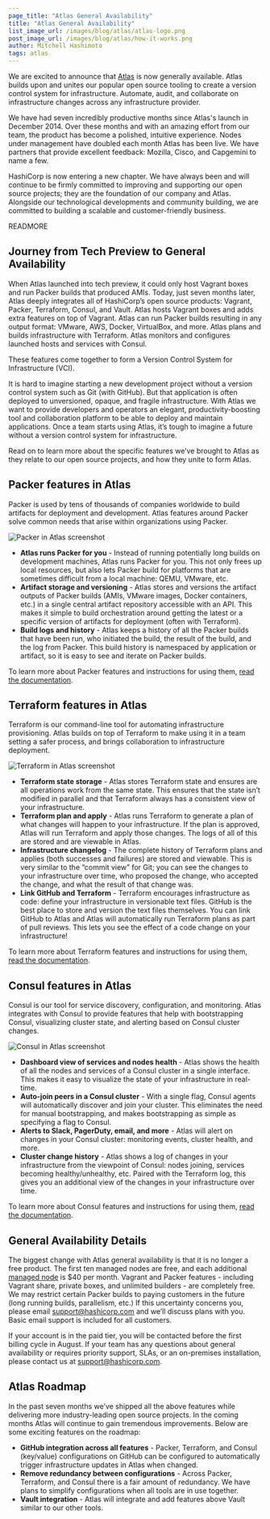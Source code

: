 ```yaml
---
page_title: "Atlas General Availability"
title: "Atlas General Availability"
list_image_url: /images/blog/atlas/atlas-logo.png
post_image_url: /images/blog/atlas/how-it-works.png
author: Mitchell Hashimoto
tags: atlas
---
```


We are excited to announce that [Atlas](https://atlas.hashicorp.com) is now generally available. Atlas builds upon and unites our popular open source tooling to create a version control system for infrastructure. Automate, audit, and collaborate on infrastructure changes across any infrastructure provider.

We have had seven incredibly productive months since Atlas's launch in December 2014. Over these months and with an amazing effort from our team, the product has become a polished, intuitive experience. Nodes under management have doubled each month Atlas has been live. We have partners that provide excellent feedback: Mozilla, Cisco, and Capgemini to name a few.

HashiCorp is now entering a new chapter. We have always been and will continue to be firmly committed to improving and supporting our open source projects; they are the foundation of our company and Atlas. Alongside our technological developments and community building, we are committed to building a scalable and customer-friendly business.

READMORE

## Journey from Tech Preview to General Availability

When Atlas launched into tech preview, it could only host Vagrant boxes and run Packer builds that produced AMIs. Today, just seven months later, Atlas deeply integrates all of HashiCorp’s open source products: Vagrant, Packer, Terraform, Consul, and Vault. Atlas hosts Vagrant boxes and adds extra features on top of Vagrant. Atlas can run Packer builds resulting in any output format: VMware, AWS, Docker, VirtualBox, and more. Atlas plans and builds infrastructure with Terraform. Atlas monitors and configures launched hosts and services with Consul. 

These features come together to form a Version Control System for Infrastructure (VCI). 

It is hard to imagine starting a new development project without a version control system such as Git (with GitHub). But that application is often deployed to unversioned, opaque, and fragile infrastructure. With Atlas we want to provide developers and operators an elegant, productivity-boosting tool and collaboration platform to be able to deploy and maintain applications. Once a team starts using Atlas, it’s tough to imagine a future without a version control system for infrastructure.

Read on to learn more about the specific features we’ve brought to Atlas as they relate to our open source projects, and how they unite to form Atlas.

## Packer features in Atlas

Packer is used by tens of thousands of companies worldwide to build artifacts for deployment and development. Atlas features around Packer solve common needs that arise within organizations using Packer.

![Packer in Atlas screenshot](/images/blog/atlas/packer-screenshot.png)

  * **Atlas runs Packer for you** - Instead of running potentially long builds on development machines, Atlas runs Packer for you. This not only frees up local resources, but also lets Packer build for platforms that are sometimes difficult from a local machine: QEMU, VMware, etc. 
  * **Artifact storage and versioning** - Atlas stores and versions the artifact outputs of Packer builds (AMIs, VMware images, Docker containers, etc.) in a single central artifact repository accessible with an API. This makes it simple to build orchestration around getting the latest or a specific version of artifacts for deployment (often with Terraform). 
  * **Build logs and history** - Atlas keeps a history of all the Packer builds that have been run, who initiated the build, the result of the build, and the log from Packer. This build history is namespaced by application or artifact, so it is easy to see and iterate on Packer builds.

To learn more about Packer features and instructions for using them, [read the documentation](https://atlas.hashicorp.com/help/packer/features).

## Terraform features in Atlas

Terraform is our command-line tool for automating infrastructure provisioning. Atlas builds on top of Terraform to make using it in a team setting a safer process, and brings collaboration to infrastructure deployment.

![Terraform in Atlas screenshot](/images/blog/atlas/terraform-screenshot.png)

  * **Terraform state storage** - Atlas stores Terraform state and ensures are all operations work from the same state. This ensures that the state isn’t modified in parallel and that Terraform always has a consistent view of your infrastructure.
  * **Terraform plan and apply** - Atlas runs Terraform to generate a plan of what changes will happen to your infrastructure. If the plan is approved, Atlas will run Terraform and apply those changes. The logs of all of this are stored and are viewable in Atlas.
  * **Infrastructure changelog** - The complete history of Terraform plans and applies (both successes and failures) are stored and viewable. This is very similar to the “commit view” for Git; you can see the changes to your infrastructure over time, who proposed the change, who accepted the change, and what the result of that change was. 
  * **Link GitHub and Terraform** - Terraform encourages infrastructure as code: define your infrastructure in versionable text files. GitHub is the best place to store and version the text files themselves. You can link GitHub to Atlas and Atlas will automatically run Terraform plans as part of pull reviews. This lets you see the effect of a code change on your infrastructure!

To learn more about Terraform features and instructions for using them, [read the documentation](https://atlas.hashicorp.com/help/terraform/features).

## Consul features in Atlas

Consul is our tool for service discovery, configuration, and monitoring. Atlas integrates with Consul to provide features that help with bootstrapping Consul, visualizing cluster state, and alerting based on Consul cluster changes.

![Consul in Atlas screenshot](/images/blog/atlas/consul-screenshot.png)

  * **Dashboard view of services and nodes health** - Atlas shows the health of all the nodes and services of a Consul cluster in a single interface. This makes it easy to visualize the state of your infrastructure in real-time.
  * **Auto-join peers in a Consul cluster** - With a single flag, Consul agents will automatically discover and join your cluster. This eliminates the need for manual bootstrapping, and makes bootstrapping as simple as specifying a flag to Consul.
  * **Alerts to Slack, PagerDuty, email, and more** - Atlas will alert on changes in your Consul cluster: monitoring events, cluster health, and more. 
  * **Cluster change history** - Atlas shows a log of changes in your infrastructure from the viewpoint of Consul: nodes joining, services becoming healthy/unhealthy, etc. Paired with the Terraform log, this gives you an additional view of the changes in your infrastructure over time.

To learn more about Consul features and instructions for using them, [read the documentation](https://atlas.hashicorp.com/help/consul/features).
 
## General Availability Details

The biggest change with Atlas general availability is that it is no longer a free product. The first ten managed nodes are free, and each additional [managed node](https://atlas.hashicorp.com/help/glossary#managed-node) is $40 per month. Vagrant and Packer features - including Vagrant share, private boxes, and unlimited builders - are completely free. We may restrict certain Packer builds to paying customers in the future (long running builds, parallelism, etc.) If this uncertainty concerns you, please email <a href="mailto:support@hashicorp.com">support@hashicorp.com</a> and we’ll discuss plans with you. Basic email support is included for all customers. 

If your account is in the paid tier, you will be contacted before the first billing cycle in August. If your team has any questions about general availability or requires priority support, SLAs, or an on-premises installation, please contact us at <a href="mailto:support@hashicorp.com">support@hashicorp.com</a>.
 
## Atlas Roadmap

In the past seven months we’ve shipped all the above features while delivering more industry-leading open source projects. In the coming months Atlas will continue to gain tremendous improvements. Below are some exciting features on the roadmap:

  * **GitHub integration across all features** - Packer, Terraform, and Consul (key/value) configurations on GitHub can be configured to automatically trigger infrastructure updates in Atlas when changed.
  * **Remove redundancy between configurations** - Across Packer, Terraform, and Consul there is a fair amount of redundancy. We have plans to simplify configurations when all tools are in use together.
  * **Vault integration** - Atlas will integrate and add features above Vault similar to our other tools.
